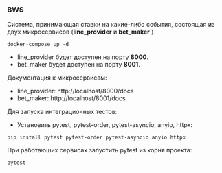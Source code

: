 ### BWS

Система, принимающая ставки на какие-либо события, состоящая из двух микросервисов (**line_provider** и  **bet_maker** )
```
docker-compose up -d
```

* line_provider будет доступен на порту **8000**.
* bet_maker будет доступен на порту **8001**.

Документация к микросервисам:

* line_provider: http://localhost/8000/docs
* bet_maker: http://localhost/8001/docs

Для запуска интеграционных тестов: 

* Установить pytest, pytest-order, pytest-asyncio, anyio, httpx:
```
pip install pytest pytest-order pytest-asyncio anyio httpx
```
При работаюших сервисах запустить pytest из корня проекта:

```
pytest
```